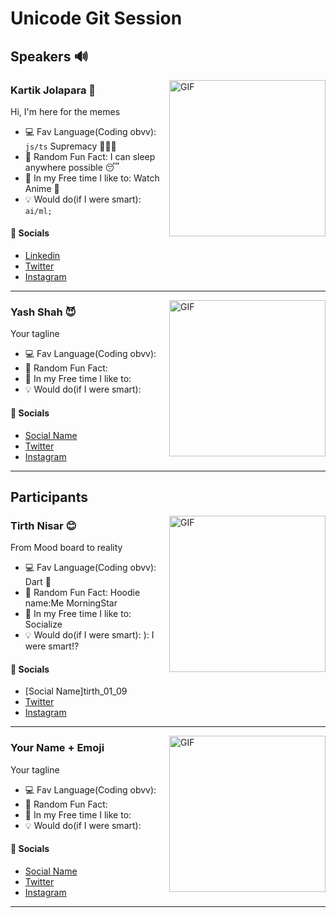 # Unicode Git Session

## Speakers 🔊

<!-- INSERT a RANDOM Image/Gif -->
<img alt="GIF" align="right" height="250" src="https://media.tenor.com/DX9o8Spwg5wAAAAM/chopper-tonytony.gif">

<!-- Enter your NAME and a recent fav Emoji -->

### Kartik Jolapara 🫠

<!-- Enter a TAGLINE -->

Hi, I'm here for the memes

<!-- Enter the STUFF -->

-   💻 Fav Language(Coding obvv): `js/ts` Supremacy 🙏🏻🛐
-   🤔 Random Fun Fact: I can sleep anywhere possible 😴
-   🤩 In my Free time I like to: Watch Anime 🖤
-   💡 Would do(if I were smart): `ai/ml;`

#### 🔗 Socials

-   [Linkedin](https://www.linkedin.com/in/kartikjolapara)
-   [Twitter](https://www.twitter.com/codingmickey)
-   [Instagram](https://www.instagram.com/kartik.jolapara)

<hr />
<!-- PASTE YOUR INFO HERE -->

<!-- INSERT a RANDOM Image/Gif -->
<img alt="GIF" align="right" height="250" src="https://media.tenor.com/tCjTgmOJZYcAAAAM/zragon-infinity-yuji-itadori.gif">

<!-- Enter your NAME and a recent fav Emoji -->

### Yash Shah 😈

<!-- Enter a TAGLINE -->

Your tagline

<!-- Enter the STUFF -->

-   💻 Fav Language(Coding obvv):
-   🤔 Random Fun Fact:
-   🤩 In my Free time I like to:
-   💡 Would do(if I were smart):

#### 🔗 Socials

-   [Social Name](Link)
-   [Twitter](https://www.twitter.com/codingmickey)
-   [Instagram](https://www.instagram.com/kartik.jolapara)

<hr />

## Participants

<!-- INSERT a RANDOM Image/Gif -->
<img alt="GIF" align="right" height="250" src="https://outofschool.club/wp-content/uploads/2015/02/insert-image-here.jpg">

<!-- Enter your NAME and a recent fav Emoji -->

### Tirth Nisar 😊

<!-- Enter a TAGLINE -->

From Mood board to reality

<!-- Enter the STUFF -->

-   💻 Fav Language(Coding obvv): Dart 🎯
-   🤔 Random Fun Fact: Hoodie name:Me MorningStar
-   🤩 In my Free time I like to: Socialize
-   💡 Would do(if I were smart): ): I were smart!?

#### 🔗 Socials

-   [Social Name]tirth_01_09
-   [Twitter](https://www.twitter.com/tirthnisar)
-   [Instagram](https://www.instagram.com/tirth_01_09)
<hr />
<!-- PASTE YOUR INFO HERE -->
<!-- INSERT a RANDOM Image/Gif -->
<img alt="GIF" align="right" height="250" src="https://outofschool.club/wp-content/uploads/2015/02/insert-image-here.jpg">

<!-- Enter your NAME and a recent fav Emoji -->

### Your Name + Emoji

<!-- Enter a TAGLINE -->

Your tagline

<!-- Enter the STUFF -->

-   💻 Fav Language(Coding obvv):
-   🤔 Random Fun Fact:
-   🤩 In my Free time I like to:
-   💡 Would do(if I were smart):

#### 🔗 Socials

-   [Social Name](Link)
-   [Twitter](https://www.twitter.com/codingmickey)
-   [Instagram](https://www.instagram.com/kartik.jolapara)

<hr />
<!-- PASTE YOUR INFO HERE -->
